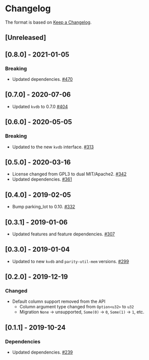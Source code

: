 # Changelog

The format is based on [Keep a Changelog].

[Keep a Changelog]: http://keepachangelog.com/en/1.0.0/

## [Unreleased]

## [0.8.0] - 2021-01-05
### Breaking
- Updated dependencies. [#470](https://github.com/paritytech/parity-common/pull/470)

## [0.7.0] - 2020-07-06
- Updated `kvdb` to 0.7.0 [#404](https://github.com/paritytech/parity-common/pull/404)

## [0.6.0] - 2020-05-05
### Breaking
- Updated to the new `kvdb` interface. [#313](https://github.com/paritytech/parity-common/pull/313)

## [0.5.0] - 2020-03-16
- License changed from GPL3 to dual MIT/Apache2. [#342](https://github.com/paritytech/parity-common/pull/342)
- Updated dependencies. [#361](https://github.com/paritytech/parity-common/pull/361)

## [0.4.0] - 2019-02-05
- Bump parking_lot to 0.10. [#332](https://github.com/paritytech/parity-common/pull/332)

## [0.3.1] - 2019-01-06
- Updated features and feature dependencies. [#307](https://github.com/paritytech/parity-common/pull/307)

## [0.3.0] - 2019-01-04
- Updated to new `kvdb` and `parity-util-mem` versions. [#299](https://github.com/paritytech/parity-common/pull/299)

## [0.2.0] - 2019-12-19
### Changed
- Default column support removed from the API
  - Column argument type changed from `Option<u32>` to `u32`
  - Migration `None` -> unsupported, `Some(0)` -> `0`, `Some(1)` -> `1`, etc.

## [0.1.1] - 2019-10-24
### Dependencies
- Updated dependencies. [#239](https://github.com/paritytech/parity-common/pull/239)
